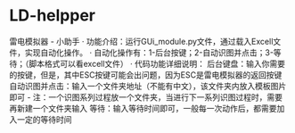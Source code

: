 # LD-helpper
雷电模拟器 - 小助手
· 功能介绍：运行GUi_module.py文件，通过载入Excell文件，实现自动化操作。
· 自动化操作有：1-后台按键；2-自动识图并点击；3-等待；（脚本格式可以看excell文件）
· 代码功能详细说明：
    后台键盘：输入你需要的按键，但是，其中ESC按键可能会出问题，因为ESC是雷电模拟器的返回按键
    自动识图并点击：输入一个文件夹地址（不能有中文），该文件夹内放入模板图片即可 - 注：一个识图系列过程放一个文件夹，当进行下一系列识图过程时，需要再新建一个文件夹输入
    等待：输入等待时间即可，一般每一次动作后，都需要加入一定的等待时间
